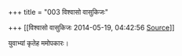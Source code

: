 +++
title = "003 विश्वासो वासुकिजः"

+++
[[विश्वासो वासुकिजः	2014-05-19, 04:42:56 [Source](https://groups.google.com/g/samskrita/c/9jVfhLvPOJI)]]



युवाभ्यां कृतेह ममोपकारः।  


